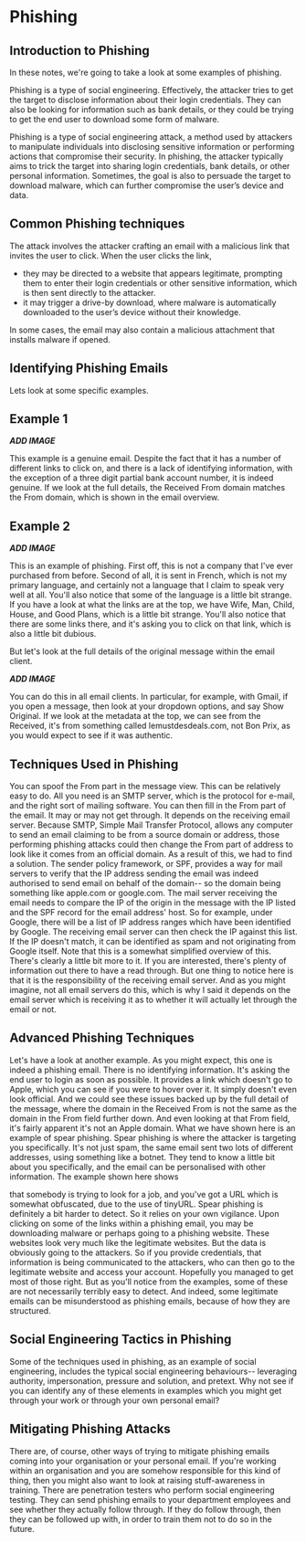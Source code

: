 # Phishing

## Introduction to Phishing

In these notes, we're going to take a look at some examples of phishing. 

Phishing is a type of social engineering. Effectively, the attacker tries to get the target to disclose information about their login credentials. They can also be looking for information such as bank details, or they could be trying to get the end user to download some form of malware. 

Phishing is a type of social engineering attack, a method used by attackers to manipulate individuals into disclosing sensitive information or performing actions that compromise their security. In phishing, the attacker typically aims to trick the target into sharing login credentials, bank details, or other personal information. Sometimes, the goal is also to persuade the target to download malware, which can further compromise the user’s device and data.

## Common Phishing techniques

The attack involves the attacker crafting an email with a malicious link that invites the user to click. When the user clicks the link,
* they may be directed to a website that appears legitimate, prompting them to enter their login credentials or other sensitive information, which is then sent directly to the attacker.
* it may trigger a drive-by download, where malware is automatically downloaded to the user’s device without their knowledge. 

In some cases, the email may also contain a malicious attachment that installs malware if opened.

## Identifying Phishing Emails

Lets look at some specific examples. 

## Example 1 

***ADD IMAGE***

This example is a genuine email. Despite the fact that it has a number of different links to click on, and there is a lack of identifying information, with the exception of a three digit partial bank account number, it is indeed genuine. If we look at the full details, the Received From domain matches the From domain, which is shown in the email overview.

## Example 2

***ADD IMAGE***

This is an example of phishing. First off, this is not a company that I've ever purchased from before. Second of all, it is sent in French, which is not my primary language, and certainly not a language that I claim to speak very well at all. You'll also notice that some of the language is a little bit strange. If you have a look at what the links are at the top, we have Wife, Man, Child, House, and Good Plans, which is a little bit strange. You'll also notice that there are some links there, and it's asking you to click on that link, which is also a little bit dubious. 

But let's look at the full details of the original message within the email client.

***ADD IMAGE***

You can do this in all email clients. In particular, for example, with Gmail, if you open a message, then look at your dropdown options, and say Show Original. If we look at the metadata at the top, we can see from the Received, it's from something called lemustdesdeals.com, not Bon Prix, as you would expect to see if it was authentic. 

## Techniques Used in Phishing

You can spoof the From part in the message view. This can be relatively easy to do. All you need is an SMTP server, which is the protocol for e-mail, and the right sort of mailing software. You can then fill in the From part of the email. It may or may not get through. It depends on the receiving email server. Because SMTP, Simple Mail Transfer Protocol, allows any computer to send an email claiming to be from a source domain or address, those performing phishing attacks could then change the From part of address to look like it comes from an official domain. As a result
of this, we had to find a solution.
The sender policy framework, or SPF, provides a way for mail servers to verify that the IP
address sending the email was indeed authorised to send email on behalf of the domain--
so the domain being something like apple.com or google.com. The mail server receiving the
email needs to compare the IP of the origin in the message with the IP listed and the SPF
record for the email address' host. So for example, under Google, there will be a list of IP
address ranges which have been identified by Google.
The receiving email server can then check the IP against this list. If the IP doesn't match, it
can be identified as spam and not originating from Google itself. Note that this is a somewhat
simplified overview of this. There's clearly a little bit more to it. If you are interested, there's
plenty of information out there to have a read through.
But one thing to notice here is that it is the responsibility of the receiving email server. And as
you might imagine, not all email servers do this, which is why I said it depends on the email
server which is receiving it as to whether it will actually let through the email or not.

## Advanced Phishing Techniques

Let's have
a look at another example.
As you might expect, this one is indeed a phishing email. There is no identifying information.
It's asking the end user to login as soon as possible. It provides a link which doesn't go to
Apple, which you can see if you were to hover over it. It simply doesn't even look official. And
we could see these issues backed up by the full detail of the message, where the domain in
the Received From is not the same as the domain in the From field further down.
And even looking at that From field, it's fairly apparent it's not an Apple domain. What we
have shown here is an example of spear phishing. Spear phishing is where the attacker is
targeting you specifically. It's not just spam, the same email sent two lots of different
addresses, using something like a botnet. They tend to know a little bit about you specifically,
and the email can be personalised with other information. The example shown here shows

that somebody is trying to look for a job, and you've got a URL which is somewhat
obfuscated, due to the use of tinyURL. Spear phishing is definitely a bit harder to detect.
So it relies on your own vigilance. Upon clicking on some of the links within a phishing email,
you may be downloading malware or perhaps going to a phishing website. These websites
look very much like the legitimate websites. But the data is obviously going to the attackers.
So if you provide credentials, that information is being communicated to the attackers, who
can then go to the legitimate website and access your account. Hopefully you managed to
get most of those right.
But as you'll notice from the examples, some of these are not necessarily terribly easy to
detect. And indeed, some legitimate emails can be misunderstood as phishing emails,
because of how they are structured. 

## Social Engineering Tactics in Phishing

Some of the techniques used in phishing, as an example
of social engineering, includes the typical social engineering behaviours--
leveraging authority, impersonation, pressure and solution, and pretext. Why not see if you
can identify any of these elements in examples which you might get through your work or
through your own personal email? 

## Mitigating Phishing Attacks

There are, of course, other ways of trying to mitigate
phishing emails coming into your organisation or your personal email. If you're working within
an organisation and you are somehow responsible for this kind of thing, then you might also
want to look at raising stuff-awareness in training. There are penetration testers who perform
social engineering testing. They can send phishing emails to your department employees and
see whether they actually follow through.
If they do follow through, then they can be followed up with, in order to train them not to do so
in the future.